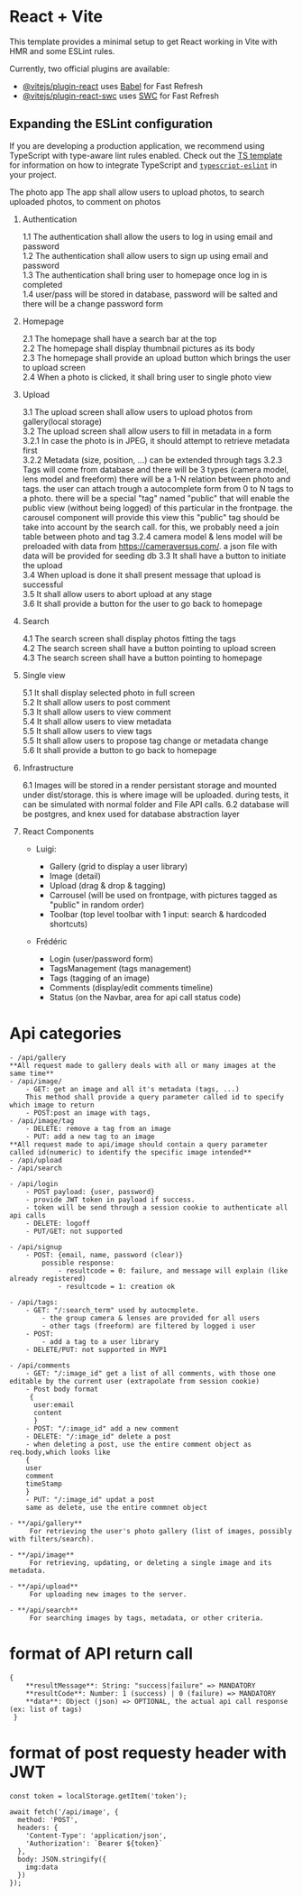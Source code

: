 # React + Vite

This template provides a minimal setup to get React working in Vite with HMR and some ESLint rules.

Currently, two official plugins are available:

- [@vitejs/plugin-react](https://github.com/vitejs/vite-plugin-react/blob/main/packages/plugin-react) uses [Babel](https://babeljs.io/) for Fast Refresh
- [@vitejs/plugin-react-swc](https://github.com/vitejs/vite-plugin-react/blob/main/packages/plugin-react-swc) uses [SWC](https://swc.rs/) for Fast Refresh

## Expanding the ESLint configuration

If you are developing a production application, we recommend using TypeScript with type-aware lint rules enabled. Check out the [TS template](https://github.com/vitejs/vite/tree/main/packages/create-vite/template-react-ts) for information on how to integrate TypeScript and [`typescript-eslint`](https://typescript-eslint.io) in your project.

The photo app The app shall allow users to upload photos, to search uploaded photos, to comment on photos


1. Authentication  

    1.1 The authentication shall allow the users to log in using email and password  
    1.2 The authentication shall allow users to sign up using email and password  
    1.3 The authentication shall bring user to homepage once log in is completed  
    1.4 user/pass will be stored in database, password will be salted and there will be a change password form

2. Homepage  

    2.1 The homepage shall have a search bar at the top  
    2.2 The homepage shall display thumbnail pictures as its body  
    2.3 The homepage shall provide an upload button which brings the user to upload screen  
    2.4 When a photo is clicked, it shall bring user to single photo view  
  
3. Upload  

    3.1 The upload screen shall allow users to upload photos from gallery(local storage)  
    3.2 The upload screen shall allow users to fill in metadata in a form  
    3.2.1 In case the photo is in JPEG, it should attempt to retrieve metadata first  
    3.2.2 Metadata (size, position, ...) can be extended through tags
    3.2.3 Tags will come from database and there will be 3 types (camera model, lens model and freeform) there will be a 1-N relation between photo and tags.
        the user can attach trough a autocomplete form from 0 to N tags to a photo.
        there will be a special "tag" named "public" that will enable the public view (without being logged) of this particular in the frontpage. 
        the carousel component will provide this view
        this "public" tag should be take into account by the search call.
        for this, we probably need a join table between photo and tag
    3.2.4 camera model & lens model will be preloaded with data from https://cameraversus.com/. a json file with data will be provided for seeding db
    3.3 It shall have a button to initiate the upload  
    3.4 When upload is done it shall present message that upload is successful  
    3.5 It shall allow users to abort upload at any stage  
    3.6 It shall provide a button for the user to go back to homepage
  
4. Search  

    4.1 The search screen shall display photos fitting the tags  
    4.2 The search screen shall have a button pointing to upload screen      
    4.3 The search screen shall have a button pointing to homepage  
  
5. Single view  

    5.1 It shall display selected photo in full screen  
    5.2 It shall allow users to post comment  
    5.3 It shall allow users to view comment  
    5.4 It shall allow users to view metadata  
    5.5 It shall allow users to view tags  
    5.5 It shall allow users to propose tag change or metadata change  
    5.6 It shall provide a button to go back to homepage  

6. Infrastructure

    6.1 Images will be stored in a render persistant storage and mounted under dist/storage. this is where image will be uploaded.
        during tests, it can be simulated with normal folder and File API calls.
    6.2 database will be postgres, and knex used for database abstraction layer


7. React Components  

    - Luigi:
        - Gallery (grid to display a user library)
        - Image (detail)
        - Upload (drag & drop & tagging)
        - Carrousel (will be used on frontpage, with pictures tagged as "public" in random order)
        - Toolbar (top level toolbar with 1 input: search & hardcoded shortcuts)

    - Frédéric
        - Login (user/password form)
        - TagsManagement (tags management)
        - Tags (tagging of an image)
        - Comments (display/edit comments timeline)
        - Status (on the Navbar, area for api call status code)


# Api categories
    - /api/gallery 
    **All request made to gallery deals with all or many images at the same time**  
    - /api/image/
        - GET: get an image and all it's metadata (tags, ...)  
        This method shall provide a query parameter called id to specify which image to return  
        - POST:post an image with tags,
    - /api/image/tag
        - DELETE: remove a tag from an image
        - PUT: add a new tag to an image
    **All request made to api/image should contain a query parameter called id(numeric) to identify the specific image intended**  
    - /api/upload
    - /api/search

    - /api/login
        - POST payload: {user, password}
        - provide JWT token in payload if success.
        - token will be send through a session cookie to authenticate all api calls
        - DELETE: logoff
        - PUT/GET: not supported

    - /api/signup
        - POST: {email, name, password (clear)}
            possible response: 
                - resultcode = 0: failure, and message will explain (like already registered)
                - resultcode = 1: creation ok

    - /api/tags: 
        - GET: "/:search_term" used by autocmplete. 
            - the group camera & lenses are provided for all users 
            - other tags (freeform) are filtered by logged i user
        - POST: 
            - add a tag to a user library
        - DELETE/PUT: not supported in MVP1

    - /api/comments
        - GET: "/:image_id" get a list of all comments, with those one editable by the current user (extrapolate from session cookie)
        - Post body format
         {  
          user:email  
          content  
          }
        - POST: "/:image_id" add a new comment
        - DELETE: "/:image_id" delete a post
        - when deleting a post, use the entire comment object as req.body,which looks like  
        {  
        user  
        comment  
        timeStamp  
        }  
        - PUT: "/:image_id" updat a post
        same as delete, use the entire commnet object  

    - **/api/gallery**  
         For retrieving the user's photo gallery (list of images, possibly with filters/search).

    - **/api/image**  
         For retrieving, updating, or deleting a single image and its metadata.

    - **/api/upload**  
         For uploading new images to the server.

    - **/api/search**  
         For searching images by tags, metadata, or other criteria.


# format of API return call 


```
{ 
    **resultMessage**: String: "success|failure" => MANDATORY
    **resultCode**: Number: 1 (success) | 0 (failure) => MANDATORY
    **data**: Object (json) => OPTIONAL, the actual api call response (ex: list of tags)
 }
```

# format of post requesty header with JWT  
```
const token = localStorage.getItem('token');  

await fetch('/api/image', {  
  method: 'POST',  
  headers: {  
    'Content-Type': 'application/json',  
    'Authorization': `Bearer ${token}`    
  },  
  body: JSON.stringify({  
    img:data  
  })  
});  
```
